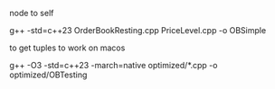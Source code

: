 node to self

g++ -std=c++23 OrderBookResting.cpp PriceLevel.cpp -o OBSimple

to get tuples to work on macos

g++ -O3 -std=c++23 -march=native optimized/\*.cpp -o optimized/OBTesting
